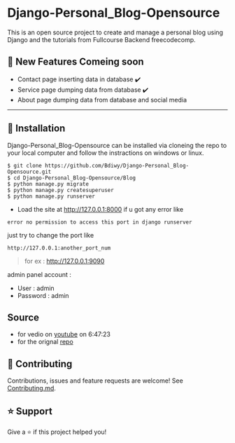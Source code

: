 # Django-Personal_Blog-Opensource
 This is an open source project to create and manage a personal blog using Django and the tutorials from Fullcourse Backend freecodecomp. 

## 🚀 New Features Comeing soon 

- Contact page inserting data in database ✔️
- Service page dumping data from database ✔️
- About page dumping data from database and social media 

----

## 📖 Installation
Django-Personal_Blog-Opensource
can be installed via cloneing the repo to your local computer and follow the instractions on windows or linux.
```
$ git clone https://github.com/Bdiwy/Django-Personal_Blog-Opensource.git
$ cd Django-Personal_Blog-Opensource/Blog
$ python manage.py migrate
$ python manage.py createsuperuser
$ python manage.py runserver
```
- Load the site at http://127.0.0.1:8000
 if u got any error like 
``` 
error no permission to access this port in django runserver
```

just try to change the port like 
``` 
http://127.0.0.1:another_port_num
```
>for ex : http://127.0.0.1:9090


admin panel account :
- User : admin
- Password : admin

## Source
- for vedio on [youtube](https://www.youtube.com/watch?v=jBzwzrDvZ18&t=24495s&ab_channel=freeCodeCamp.org) on 6:47:23
- for the orignal [repo]( https://github.com/tomitokko/django-blog)

## 🤝 Contributing

Contributions, issues and feature requests are welcome! See [Contributing.md](https://github.com/Bdiwy/Django-Personal_Blog-Opensource/blob/main/Contributing.md).

## ⭐️ Support

Give a ⭐️  if this project helped you!
